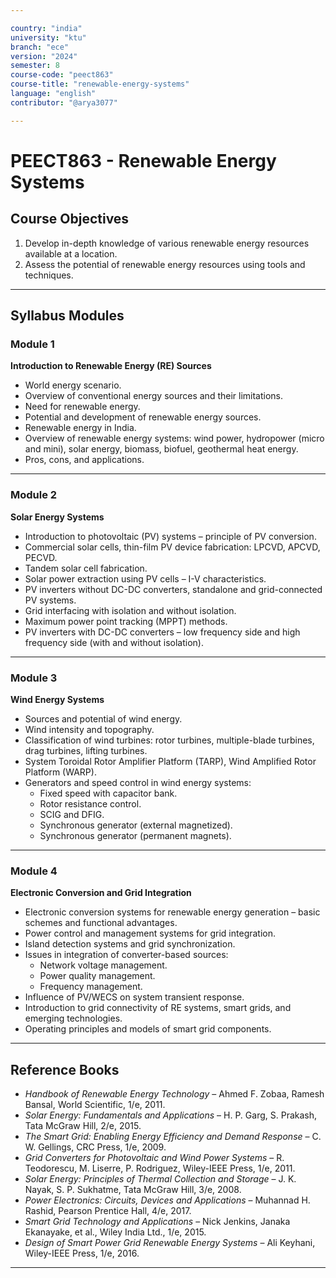 ```yaml
---

country: "india"
university: "ktu"
branch: "ece"
version: "2024"
semester: 8
course-code: "peect863"
course-title: "renewable-energy-systems"
language: "english"
contributor: "@arya3077"

---
```


# PEECT863 - Renewable Energy Systems

## Course Objectives

1. Develop in-depth knowledge of various renewable energy resources available at a location.  
2. Assess the potential of renewable energy resources using tools and techniques.  

---

## Syllabus Modules

### Module 1
**Introduction to Renewable Energy (RE) Sources**  
- World energy scenario.  
- Overview of conventional energy sources and their limitations.  
- Need for renewable energy.  
- Potential and development of renewable energy sources.  
- Renewable energy in India.  
- Overview of renewable energy systems: wind power, hydropower (micro and mini), solar energy, biomass, biofuel, geothermal heat energy.  
- Pros, cons, and applications.  

---

### Module 2
**Solar Energy Systems**  
- Introduction to photovoltaic (PV) systems – principle of PV conversion.  
- Commercial solar cells, thin-film PV device fabrication: LPCVD, APCVD, PECVD.  
- Tandem solar cell fabrication.  
- Solar power extraction using PV cells – I-V characteristics.  
- PV inverters without DC-DC converters, standalone and grid-connected PV systems.  
- Grid interfacing with isolation and without isolation.  
- Maximum power point tracking (MPPT) methods.  
- PV inverters with DC-DC converters – low frequency side and high frequency side (with and without isolation).  

---

### Module 3
**Wind Energy Systems**  
- Sources and potential of wind energy.  
- Wind intensity and topography.  
- Classification of wind turbines: rotor turbines, multiple-blade turbines, drag turbines, lifting turbines.  
- System Toroidal Rotor Amplifier Platform (TARP), Wind Amplified Rotor Platform (WARP).  
- Generators and speed control in wind energy systems:  
  - Fixed speed with capacitor bank.  
  - Rotor resistance control.  
  - SCIG and DFIG.  
  - Synchronous generator (external magnetized).  
  - Synchronous generator (permanent magnets).  

---

### Module 4
**Electronic Conversion and Grid Integration**  
- Electronic conversion systems for renewable energy generation – basic schemes and functional advantages.  
- Power control and management systems for grid integration.  
- Island detection systems and grid synchronization.  
- Issues in integration of converter-based sources:  
  - Network voltage management.  
  - Power quality management.  
  - Frequency management.  
- Influence of PV/WECS on system transient response.  
- Introduction to grid connectivity of RE systems, smart grids, and emerging technologies.  
- Operating principles and models of smart grid components.  

---

## Reference Books

- *Handbook of Renewable Energy Technology* – Ahmed F. Zobaa, Ramesh Bansal, World Scientific, 1/e, 2011.  
- *Solar Energy: Fundamentals and Applications* – H. P. Garg, S. Prakash, Tata McGraw Hill, 2/e, 2015.  
- *The Smart Grid: Enabling Energy Efficiency and Demand Response* – C. W. Gellings, CRC Press, 1/e, 2009.  
- *Grid Converters for Photovoltaic and Wind Power Systems* – R. Teodorescu, M. Liserre, P. Rodriguez, Wiley-IEEE Press, 1/e, 2011.  
- *Solar Energy: Principles of Thermal Collection and Storage* – J. K. Nayak, S. P. Sukhatme, Tata McGraw Hill, 3/e, 2008.  
- *Power Electronics: Circuits, Devices and Applications* – Muhannad H. Rashid, Pearson Prentice Hall, 4/e, 2017.  
- *Smart Grid Technology and Applications* – Nick Jenkins, Janaka Ekanayake, et al., Wiley India Ltd., 1/e, 2015.  
- *Design of Smart Power Grid Renewable Energy Systems* – Ali Keyhani, Wiley-IEEE Press, 1/e, 2016.  

---
